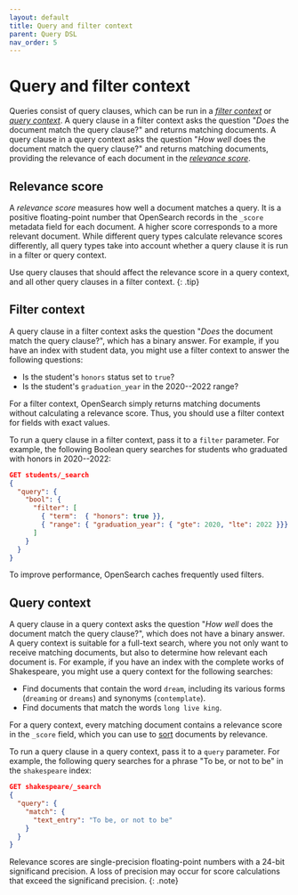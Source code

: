 ```yaml
---
layout: default
title: Query and filter context
parent: Query DSL
nav_order: 5
---
```


# Query and filter context

Queries consist of query clauses, which can be run in a [_filter context_](#filter-context) or [_query context_](#query-context). A query clause in a filter context asks the question "_Does_ the document match the query clause?" and returns matching documents. A query clause in a query context asks the question "_How well_ does the document match the query clause?" and returns matching documents, providing the relevance of each document in the [_relevance score_](#relevance-score).

## Relevance score

A _relevance score_ measures how well a document matches a query. It is a positive floating-point number that OpenSearch records in the `_score` metadata field for each document. A higher score corresponds to a more relevant document. While different query types calculate relevance scores differently, all query types take into account whether a query clause it is run in a filter or query context. 

Use query clauses that should affect the relevance score in a query context, and all other query clauses in a filter context.
{: .tip}

## Filter context

A query clause in a filter context asks the question "_Does_ the document match the query clause?", which has a binary answer. For example, if you have an index with student data, you might use a filter context to answer the following questions:

- Is the student's `honors` status set to `true`?
- Is the student's `graduation_year` in the 2020--2022 range?

For a filter context, OpenSearch simply returns matching documents without calculating a relevance score. Thus, you should use a filter context for fields with exact values. 

To run a query clause in a filter context, pass it to a `filter` parameter. For example, the following Boolean query searches for students who graduated with honors in 2020--2022:

```json
GET students/_search
{
  "query": { 
    "bool": { 
      "filter": [ 
        { "term":  { "honors": true }},
        { "range": { "graduation_year": { "gte": 2020, "lte": 2022 }}}
      ]
    }
  }
}
```

To improve performance, OpenSearch caches frequently used filters.

## Query context

A query clause in a query context asks the question "_How well_ does the document match the query clause?", which does not have a binary answer. A query context is suitable for a full-text search, where you not only want to receive matching documents, but also to determine how relevant each document is. For example, if you have an index with the complete works of Shakespeare, you might use a query context for the following searches:

- Find documents that contain the word `dream`, including its various forms (`dreaming` or `dreams`) and synonyms (`contemplate`).
- Find documents that match the words `long live king`.

For a query context, every matching document contains a relevance score in the `_score` field, which you can use to [sort]({{site.url}}{{site.baseurl}}/opensearch/search/sort) documents by relevance. 

To run a query clause in a query context, pass it to a `query` parameter. For example, the following query searches for a phrase "To be, or not to be" in the `shakespeare` index:

```json
GET shakespeare/_search
{
  "query": {
    "match": {
      "text_entry": "To be, or not to be"
    }
  }
}
```

Relevance scores are single-precision floating-point numbers with a 24-bit significand precision. A loss of precision may occur for score calculations that exceed the significand precision.
{: .note}